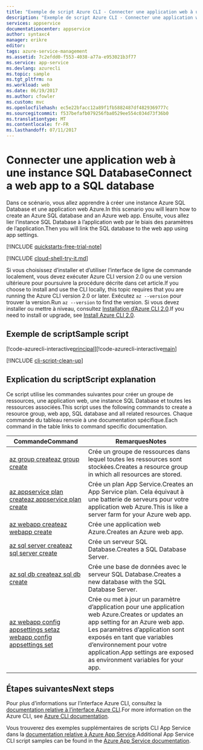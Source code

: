 ```yaml
---
title: "Exemple de script Azure CLI - Connecter une application web à une instance SQL Database | Microsoft Docs"
description: "Exemple de script Azure CLI - Connecter une application web à une instance SQL Database"
services: appservice
documentationcenter: appservice
author: syntaxc4
manager: erikre
editor: 
tags: azure-service-management
ms.assetid: 7c2efdd0-f553-4038-a77a-e953021b3f77
ms.service: app-service
ms.devlang: azurecli
ms.topic: sample
ms.tgt_pltfrm: na
ms.workload: web
ms.date: 06/19/2017
ms.author: cfowler
ms.custom: mvc
ms.openlocfilehash: ec5e22bfacc12a89f1fb5882487df4829369777c
ms.sourcegitcommit: f537befafb079256fba0529ee554c034d73f36b0
ms.translationtype: MT
ms.contentlocale: fr-FR
ms.lasthandoff: 07/11/2017
---
```

# <a name="connect-a-web-app-to-a-sql-database"></a><span data-ttu-id="e9ce4-103">Connecter une application web à une instance SQL Database</span><span class="sxs-lookup"><span data-stu-id="e9ce4-103">Connect a web app to a SQL database</span></span>

<span data-ttu-id="e9ce4-104">Dans ce scénario, vous allez apprendre à créer une instance Azure SQL Database et une application web Azure.</span><span class="sxs-lookup"><span data-stu-id="e9ce4-104">In this scenario you will learn how to create an Azure SQL database and an Azure web app.</span></span> <span data-ttu-id="e9ce4-105">Ensuite, vous allez lier l’instance SQL Database à l’application web par le biais des paramètres de l’application.</span><span class="sxs-lookup"><span data-stu-id="e9ce4-105">Then you will link the SQL database to the web app using app settings.</span></span>


[!INCLUDE [quickstarts-free-trial-note](../../../includes/quickstarts-free-trial-note.md)]

[!INCLUDE [cloud-shell-try-it.md](../../../includes/cloud-shell-try-it.md)]

<span data-ttu-id="e9ce4-106">Si vous choisissez d’installer et d’utiliser l’interface de ligne de commande localement, vous devez exécuter Azure CLI version 2.0 ou une version ultérieure pour poursuivre la procédure décrite dans cet article.</span><span class="sxs-lookup"><span data-stu-id="e9ce4-106">If you choose to install and use the CLI locally, this topic requires that you are running the Azure CLI version 2.0 or later.</span></span> <span data-ttu-id="e9ce4-107">Exécutez `az --version` pour trouver la version.</span><span class="sxs-lookup"><span data-stu-id="e9ce4-107">Run `az --version` to find the version.</span></span> <span data-ttu-id="e9ce4-108">Si vous devez installer ou mettre à niveau, consultez [Installation d’Azure CLI 2.0]( /cli/azure/install-azure-cli).</span><span class="sxs-lookup"><span data-stu-id="e9ce4-108">If you need to install or upgrade, see [Install Azure CLI 2.0]( /cli/azure/install-azure-cli).</span></span> 

## <a name="sample-script"></a><span data-ttu-id="e9ce4-109">Exemple de script</span><span class="sxs-lookup"><span data-stu-id="e9ce4-109">Sample script</span></span>

<span data-ttu-id="e9ce4-110">[!code-azurecli-interactive[principal](../../../cli_scripts/app-service/connect-to-sql/connect-to-sql.sh?highlight=9-10 "SQL Database")]</span><span class="sxs-lookup"><span data-stu-id="e9ce4-110">[!code-azurecli-interactive[main](../../../cli_scripts/app-service/connect-to-sql/connect-to-sql.sh?highlight=9-10 "SQL Database")]</span></span>

[!INCLUDE [cli-script-clean-up](../../../includes/cli-script-clean-up.md)]

## <a name="script-explanation"></a><span data-ttu-id="e9ce4-111">Explication du script</span><span class="sxs-lookup"><span data-stu-id="e9ce4-111">Script explanation</span></span>

<span data-ttu-id="e9ce4-112">Ce script utilise les commandes suivantes pour créer un groupe de ressources, une application web, une instance SQL Database et toutes les ressources associées.</span><span class="sxs-lookup"><span data-stu-id="e9ce4-112">This script uses the following commands to create a resource group, web app, SQL database and all related resources.</span></span> <span data-ttu-id="e9ce4-113">Chaque commande du tableau renvoie à une documentation spécifique.</span><span class="sxs-lookup"><span data-stu-id="e9ce4-113">Each command in the table links to command specific documentation.</span></span>

| <span data-ttu-id="e9ce4-114">Commande</span><span class="sxs-lookup"><span data-stu-id="e9ce4-114">Command</span></span> | <span data-ttu-id="e9ce4-115">Remarques</span><span class="sxs-lookup"><span data-stu-id="e9ce4-115">Notes</span></span> |
|---|---|
| [<span data-ttu-id="e9ce4-116">az group create</span><span class="sxs-lookup"><span data-stu-id="e9ce4-116">az group create</span></span>](https://docs.microsoft.com/cli/azure/group#create) | <span data-ttu-id="e9ce4-117">Crée un groupe de ressources dans lequel toutes les ressources sont stockées.</span><span class="sxs-lookup"><span data-stu-id="e9ce4-117">Creates a resource group in which all resources are stored.</span></span> |
| [<span data-ttu-id="e9ce4-118">az appservice plan create</span><span class="sxs-lookup"><span data-stu-id="e9ce4-118">az appservice plan create</span></span>](https://docs.microsoft.com/cli/azure/appservice/plan#create) | <span data-ttu-id="e9ce4-119">Crée un plan App Service.</span><span class="sxs-lookup"><span data-stu-id="e9ce4-119">Creates an App Service plan.</span></span> <span data-ttu-id="e9ce4-120">Cela équivaut à une batterie de serveurs pour votre application web Azure.</span><span class="sxs-lookup"><span data-stu-id="e9ce4-120">This is like a server farm for your Azure web app.</span></span> |
| [<span data-ttu-id="e9ce4-121">az webapp create</span><span class="sxs-lookup"><span data-stu-id="e9ce4-121">az webapp create</span></span>](https://docs.microsoft.com/cli/azure/webapp#create) | <span data-ttu-id="e9ce4-122">Crée une application web Azure.</span><span class="sxs-lookup"><span data-stu-id="e9ce4-122">Creates an Azure web app.</span></span> |
| [<span data-ttu-id="e9ce4-123">az sql server create</span><span class="sxs-lookup"><span data-stu-id="e9ce4-123">az sql server create</span></span>](https://docs.microsoft.com/cli/azure/sql/server#create) | <span data-ttu-id="e9ce4-124">Crée un serveur SQL Database.</span><span class="sxs-lookup"><span data-stu-id="e9ce4-124">Creates a SQL Database Server.</span></span>  |
| [<span data-ttu-id="e9ce4-125">az sql db create</span><span class="sxs-lookup"><span data-stu-id="e9ce4-125">az sql db create</span></span>](https://docs.microsoft.com/cli/azure/sql/db#create) | <span data-ttu-id="e9ce4-126">Crée une base de données avec le serveur SQL Database.</span><span class="sxs-lookup"><span data-stu-id="e9ce4-126">Creates a new database with the SQL Database Server.</span></span> |
| [<span data-ttu-id="e9ce4-127">az webapp config appsettings set</span><span class="sxs-lookup"><span data-stu-id="e9ce4-127">az webapp config appsettings set</span></span>](https://docs.microsoft.com/cli/azure/webapp/config/appsettings#set) | <span data-ttu-id="e9ce4-128">Crée ou met à jour un paramètre d’application pour une application web Azure.</span><span class="sxs-lookup"><span data-stu-id="e9ce4-128">Creates or updates an app setting for an Azure web app.</span></span> <span data-ttu-id="e9ce4-129">Les paramètres d’application sont exposés en tant que variables d’environnement pour votre application.</span><span class="sxs-lookup"><span data-stu-id="e9ce4-129">App settings are exposed as environment variables for your app.</span></span> |

## <a name="next-steps"></a><span data-ttu-id="e9ce4-130">Étapes suivantes</span><span class="sxs-lookup"><span data-stu-id="e9ce4-130">Next steps</span></span>

<span data-ttu-id="e9ce4-131">Pour plus d’informations sur l’interface Azure CLI, consultez la [documentation relative à l’interface Azure CLI](https://docs.microsoft.com/cli/azure/overview).</span><span class="sxs-lookup"><span data-stu-id="e9ce4-131">For more information on the Azure CLI, see [Azure CLI documentation](https://docs.microsoft.com/cli/azure/overview).</span></span>

<span data-ttu-id="e9ce4-132">Vous trouverez des exemples supplémentaires de scripts CLI App Service dans la [documentation relative à Azure App Service](../app-service-cli-samples.md).</span><span class="sxs-lookup"><span data-stu-id="e9ce4-132">Additional App Service CLI script samples can be found in the [Azure App Service documentation](../app-service-cli-samples.md).</span></span>
